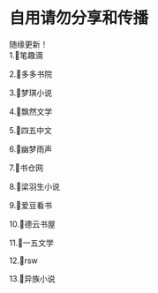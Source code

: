 # 自用请勿分享和传播
随缘更新！</br>
1.🐠笔趣滴

2.🐠多多书院

3.🐠梦琪小说

4.🐠飘然文学

5.🐠四五中文

6.🐠幽梦雨声

7.🐠书仓网

8.🐠梁羽生小说

9.🐠爱豆看书

10.🐠德云书屋

11.🐠一五文学

12.🐠rsw

13.🐠异族小说

